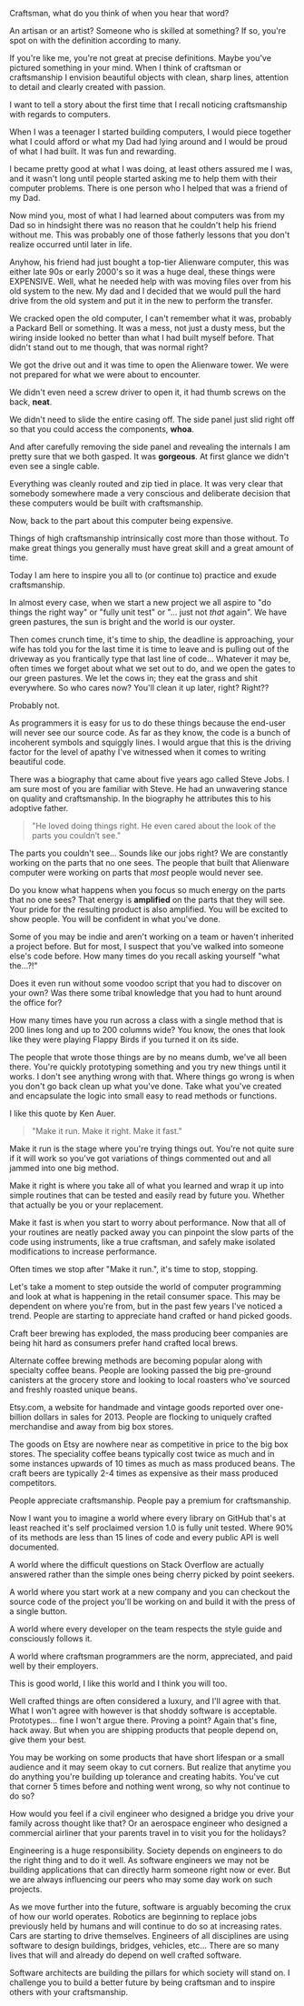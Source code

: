 Craftsman, what do you think of when you hear that word?

An artisan or an artist? Someone who is skilled at something? If so, you're spot on with the definition according to many.

If you're like me, you're not great at precise definitions. Maybe you've pictured something in your mind. When I think of craftsman or craftsmanship I envision beautiful objects with clean, sharp lines, attention to detail and clearly created with passion. 

I want to tell a story about the first time that I recall noticing craftsmanship with regards to computers. 

When I was a teenager I started building computers, I would piece together what I could afford or what my Dad had lying around and I would be proud of what I had built. It was fun and rewarding. 

I became pretty good at what I was doing, at least others assured me I was, and it wasn't long until people started asking me to help them with their computer problems. There is one person who I helped that was a friend of my Dad. 

Now mind you, most of what I had learned about computers was from my Dad so in hindsight there was no reason that he couldn't help his friend without me. This was probably one of those fatherly lessons that you don't realize occurred until later in life. 

Anyhow, his friend had just bought a top-tier Alienware computer, this was either late 90s or early 2000's so it was a huge deal, these things were EXPENSIVE. Well, what he needed help with was moving files over from his old system to the new. My dad and I decided that we would pull the hard drive from the old system and put it in the new to perform the transfer. 

We cracked open the old computer, I can't remember what it was, probably a Packard Bell or something. It was a mess, not just a dusty mess, but the wiring inside looked no better than what I had built myself before. That didn't stand out to me though, that was normal right?

We got the drive out and it was time to open the Alienware tower. We were not prepared for what we were about to encounter. 

We didn't even need a screw driver to open it, it had thumb screws on the back, **neat**. 

We didn't need to slide the entire casing off. The side panel just slid right off so that you could access the components, **whoa**. 

And after carefully removing the side panel and revealing the internals I am pretty sure that we both gasped. It was **gorgeous**. At first glance we didn't even see a single cable. 

Everything was cleanly routed and zip tied in place. It was very clear that somebody somewhere made a very conscious and deliberate decision that these computers would be built with craftsmanship. 

Now, back to the part about this computer being expensive. 

Things of high craftsmanship intrinsically cost more than those without. To make great things you generally must have great skill and a great amount of time. 

Today I am here to inspire you all to (or continue to) practice and exude craftsmanship. 

In almost every case, when we start a new project we all aspire to "do things the right way" or "fully unit test" or "... just not *that* again".  We have green pastures, the sun is bright and the world is our oyster. 

Then comes crunch time, it's time to ship, the deadline is approaching, your wife has told you for the last time it is time to leave and is pulling out of the driveway as you frantically type that last line of code... Whatever it may be, often times we forget about what we set out to do, and we open the gates to our green pastures. We let the cows in; they eat the grass and shit everywhere. So who cares now? You'll clean it up later, right? Right??

Probably not.

As programmers it is easy for us to do these things because the end-user will never see our source code. As far as they know, the code is a bunch of incoherent symbols and squiggly lines. I would argue that this is the driving factor for the level of apathy I've witnessed when it comes to writing beautiful code. 

There was a biography that came about five years ago called Steve Jobs. I am sure most of you are familiar with Steve. He had an unwavering stance on quality and craftsmanship. In the biography he attributes this to his adoptive father. 

> "He loved doing things right. He even cared about the look of the parts you couldn’t see."

The parts you couldn't see... Sounds like our jobs right? We are constantly working on the parts that no one sees. The people that built that Alienware computer were working on parts that *most* people would never see. 

Do you know what happens when you focus so much energy on the parts that no one sees? That energy is **amplified** on the parts that they will see. Your pride for the resulting product is also amplified. You will be excited to show people. You will be confident in what you've done. 

Some of you may be indie and aren't working on a team or haven't inherited a project before. But for most, I suspect that you've walked into someone else's code before. How many times do you recall asking yourself "what the...?!" 

Does it even run without some voodoo script that you had to discover on your own? Was there some tribal knowledge that you had to hunt around the office for?

How many times have you run across a class with a single method that is 200 lines long and up to 200 columns wide? You know, the ones that look like they were playing Flappy Birds if you turned it on its side.

The people that wrote those things are by no means dumb, we've all been there. You're quickly prototyping something and you try new things until it works. I don't see anything wrong with that. Where things go wrong is when you don't go back  clean up what you've done. Take what you've created and encapsulate the logic into small easy to read methods or functions. 

I like this quote by Ken Auer. 

> "Make it run. Make it right. Make it fast."

Make it run is the stage where you're trying things out. You're not quite sure if it will work so you've got variations of things commented out and all jammed into one big method. 

Make it right is where you take all of what you learned and wrap it up into simple routines that can be tested and easily read by future you. Whether that actually be you or your replacement. 

Make it fast is when you start to worry about performance. Now that all of your routines are neatly packed away you can pinpoint the slow parts of the code using instruments, like a true craftsman, and safely make isolated modifications to increase performance. 

Often times we stop after "Make it run.", it's time to stop, stopping.

Let's take a moment to step outside the world of computer programming and look at what is happening in the retail consumer space. This may be dependent on where you're from, but in the past few years I've noticed a trend. People are starting to appreciate hand crafted or hand picked goods. 

Craft beer brewing has exploded, the mass producing beer companies are being hit hard as consumers prefer hand crafted local brews. 

Alternate coffee brewing methods are becoming popular along with specialty coffee beans. People are looking passed the big pre-ground canisters at the grocery store and looking to local roasters who've sourced and freshly roasted unique beans. 

Etsy.com, a website for handmade and vintage goods reported over one-billion dollars in sales for 2013. People are flocking to uniquely crafted merchandise and away from big box stores. 

The goods on Etsy are nowhere near as competitive in price to the big box stores. The speciality coffee beans typically cost twice as much and in some instances upwards of 10 times as much as mass produced beans. The craft beers are typically 2-4 times as expensive as their mass produced competitors. 

People appreciate craftsmanship. People pay a premium for craftsmanship. 

Now I want you to imagine a world where every library on GitHub that's at least reached it's self proclaimed version 1.0 is fully unit tested. Where 90% of its methods are less than 15 lines of code and every public API is well documented. 

A world where the difficult questions on Stack Overflow are actually answered rather than the simple ones being cherry picked by point seekers. 

A world where you start work at a new company and you can checkout the source code of the project you'll be working on and build it with the press of a single button. 

A world where every developer on the team respects the style guide and consciously follows it.

A world where craftsman programmers are the norm, appreciated, and paid well by their employers. 

This is good world, I like this world and I think you will too. 

Well crafted things are often considered a luxury, and I'll agree with that. What I won't agree with however is that shoddy software is acceptable. Prototypes... fine I won't argue there. Proving a point? Again that's fine, hack away. But when you are shipping products that people depend on, give them your best. 

You may be working on some products that have short lifespan or a small audience and it may seem okay to cut corners. But realize that anytime you do anything you're building up tolerance and creating habits. You've cut that corner 5 times before and nothing went wrong, so why not continue to do so?

How would you feel if a civil engineer who designed a bridge you drive your family across thought like that? Or an aerospace engineer who designed a commercial airliner that your parents travel in to visit you for the holidays? 

Engineering is a huge responsibility. Society depends on engineers to do the right thing and to do it well. As software engineers we may not be building applications that can directly harm someone right now or ever. But we are always influencing our peers who may some day work on such projects. 

As we move further into the future, software is arguably becoming the crux of how our world operates. Robotics are beginning to replace jobs previously held by humans and will continue to do so at increasing rates. Cars are starting to drive themselves. Engineers of all disciplines are using software to design buildings, bridges, vehicles, etc... There are so many lives that will and already do depend on well crafted software. 

Software architects are building the pillars for which society will stand on. I challenge you to build a better future by being craftsman and to inspire others with your craftsmanship.